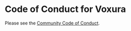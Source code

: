 # Code of Conduct for Voxura

Please see the [Community Code of Conduct](https://www.finos.org/code-of-conduct).
